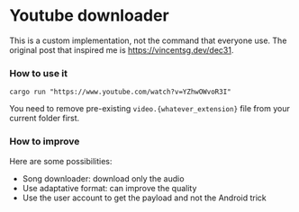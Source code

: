 # Youtube downloader
This is a custom implementation, not the command that everyone use. The original post that inspired me is https://vincentsg.dev/dec31.

### How to use it
```
cargo run "https://www.youtube.com/watch?v=YZhwOWvoR3I"
```

You need to remove pre-existing `video.{whatever_extension}` file from your current folder first.


### How to improve
Here are some possibilities:
 - Song downloader: download only the audio
 - Use adaptative format: can improve the quality
 - Use the user account to get the payload and not the Android trick
